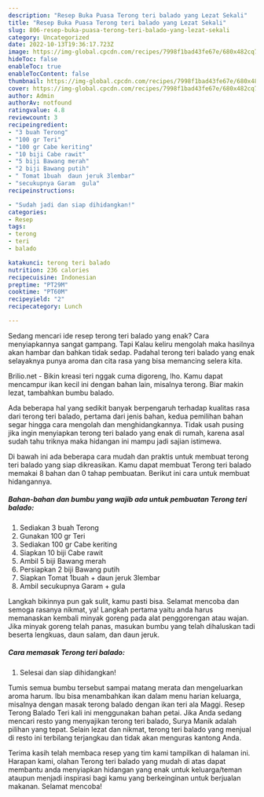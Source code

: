 ```yaml
---
description: "Resep Buka Puasa Terong teri balado yang Lezat Sekali"
title: "Resep Buka Puasa Terong teri balado yang Lezat Sekali"
slug: 806-resep-buka-puasa-terong-teri-balado-yang-lezat-sekali
category: Uncategorized
date: 2022-10-13T19:36:17.723Z
image: https://img-global.cpcdn.com/recipes/7998f1bad43fe67e/680x482cq70/terong-teri-balado-foto-resep-utama.jpg
hideToc: false
enableToc: true
enableTocContent: false
thumbnail: https://img-global.cpcdn.com/recipes/7998f1bad43fe67e/680x482cq70/terong-teri-balado-foto-resep-utama.jpg
cover: https://img-global.cpcdn.com/recipes/7998f1bad43fe67e/680x482cq70/terong-teri-balado-foto-resep-utama.jpg
author: Admin
authorAv: notfound
ratingvalue: 4.8
reviewcount: 3
recipeingredient:
- "3 buah Terong"
- "100 gr Teri"
- "100 gr Cabe keriting"
- "10 biji Cabe rawit"
- "5 biji Bawang merah"
- "2 biji Bawang putih"
- " Tomat 1buah  daun jeruk 3lembar"
- "secukupnya Garam  gula"
recipeinstructions:

- "Sudah jadi dan siap dihidangkan!"
categories:
- Resep
tags:
- terong
- teri
- balado

katakunci: terong teri balado 
nutrition: 236 calories
recipecuisine: Indonesian
preptime: "PT29M"
cooktime: "PT60M"
recipeyield: "2"
recipecategory: Lunch

---
```



Sedang mencari ide resep terong teri balado yang enak? Cara menyiapkannya sangat gampang. Tapi Kalau keliru mengolah maka hasilnya akan hambar dan bahkan tidak sedap. Padahal terong teri balado yang enak selayaknya punya aroma dan cita rasa yang bisa memancing selera kita.


Brilio.net - Bikin kreasi teri nggak cuma digoreng, lho. Kamu dapat mencampur ikan kecil ini dengan bahan lain, misalnya terong. Biar makin lezat, tambahkan bumbu balado.

Ada beberapa hal yang sedikit banyak berpengaruh terhadap kualitas rasa dari terong teri balado, pertama dari jenis bahan, kedua pemilihan bahan segar hingga cara mengolah dan menghidangkannya. Tidak usah pusing jika ingin menyiapkan terong teri balado yang enak di rumah, karena asal sudah tahu triknya maka hidangan ini mampu jadi sajian istimewa.


Di bawah ini ada beberapa cara mudah dan praktis untuk membuat terong teri balado yang siap dikreasikan. Kamu dapat membuat Terong teri balado memakai 8 bahan dan 0 tahap pembuatan. Berikut ini cara untuk membuat hidangannya.

<!--inarticleads1-->

##### Bahan-bahan dan bumbu yang wajib ada untuk pembuatan Terong teri balado:

1. Sediakan 3 buah Terong
1. Gunakan 100 gr Teri
1. Sediakan 100 gr Cabe keriting
1. Siapkan 10 biji Cabe rawit
1. Ambil 5 biji Bawang merah
1. Persiapkan 2 biji Bawang putih
1. Siapkan  Tomat 1buah + daun jeruk 3lembar
1. Ambil secukupnya Garam + gula


Langkah bikinnya pun gak sulit, kamu pasti bisa. Selamat mencoba dan semoga rasanya nikmat, ya! Langkah pertama yaitu anda harus memanaskan kembali minyak goreng pada alat penggorengan atau wajan. Jika minyak goreng telah panas, masukan bumbu yang telah dihaluskan tadi beserta lengkuas, daun salam, dan daun jeruk. 

<!--inarticleads2-->

##### Cara memasak Terong teri balado:


1. Selesai dan siap dihidangkan!

Tumis semua bumbu tersebut sampai matang merata dan mengeluarkan aroma harum. Ibu bisa menambahkan ikan dalam menu harian keluarga, misalnya dengan masak terong balado dengan ikan teri ala Maggi. Resep Terong Balado Teri kali ini menggunakan bahan petai. Jika Anda sedang mencari resto yang menyajikan terong teri balado, Surya Manik adalah pilihan yang tepat. Selain lezat dan nikmat, terong teri balado yang menjual di resto ini terbilang terjangkau dan tidak akan menguras kantong Anda. 

Terima kasih telah membaca resep yang tim kami tampilkan di halaman ini. Harapan kami, olahan Terong teri balado yang mudah di atas dapat membantu anda menyiapkan hidangan yang enak untuk keluarga/teman ataupun menjadi inspirasi bagi kamu yang berkeinginan untuk berjualan makanan. Selamat mencoba!
